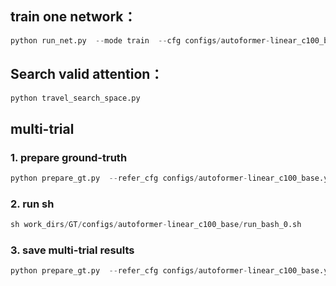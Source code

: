 ## train one network：

```Python
python run_net.py  --mode train  --cfg configs/autoformer-linear_c100_base.yaml
```

## Search valid attention：

```Python
python travel_search_space.py
```


## multi-trial

### 1. prepare ground-truth

```Python
python prepare_gt.py  --refer_cfg configs/autoformer-linear_c100_base.yaml  --info_path candidate.pth  --mode prepare
```

### 2. run sh

```Python
sh work_dirs/GT/configs/autoformer-linear_c100_base/run_bash_0.sh
```

### 3. save multi-trial results 

```Python
python prepare_gt.py  --refer_cfg configs/autoformer-linear_c100_base.yaml  --info_path candidate.pth  --mode save
```



